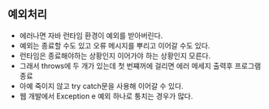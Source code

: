 ## 예외처리
- 에러나면 자바 런타임 환경이 예외를 받아버린다.
- 예외는 종료할 수도 있고 오류 메시지를 뿌리고 이어갈 수도 있다.
- 런타임은 종료해야하는 상황인지 이어가야 하는 상황인지 모른다.
- 그래서 throws에 두 개가 있는데 첫 번쨰꺼에 걸리면 에러 메세지 출력후 프로그램 종료
- 아예 죽이지 않고 try catch문을 사용해 이어갈 수 있다.
- 웹 개발에서 Exception e 예외 하나로 퉁치는 경우가 많다.
